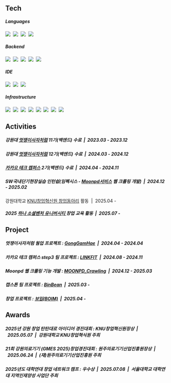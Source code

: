 <div>  
  <h2> Tech</h2>
    <h5> Languages</h5>
    <div>
      <img src="https://img.shields.io/badge/Java-007396?style=for-the-badge&logo=Java&logoColor=white"/>&nbsp
      <img src="https://img.shields.io/badge/Python-3766AB?style=for-the-badge&logo=Python&logoColor=white"/>&nbsp
      <img src="https://img.shields.io/badge/JavaScript-F7DF1E?style=for-the-badge&logo=JavaScript&logoColor=white"/>&nbsp
      <img src="https://img.shields.io/badge/C-A8B9CC?style=for-the-badge&logo=C&logoColor=white"/>&nbsp 
    </div>
    <div>
      <h5> Backend</h5>
      <img src="https://img.shields.io/badge/spring boot-6DB33F?style=for-the-badge&logo=springboot&logoColor=white"/>&nbsp
      <img src="https://img.shields.io/badge/mysql-4479A1?style=for-the-badge&logo=mysql&logoColor=white"/>&nbsp
      <img src="https://img.shields.io/badge/orcle-C74634?style=for-the-badge&logo=oracle&logoColor=white"/>&nbsp
      <img src="https://img.shields.io/badge/junit5-25A162?style=for-the-badge&logo=junit5&logoColor=white"/>&nbsp
      <img src="https://img.shields.io/badge/spring cloud-6DB33F?style=for-the-badge&logo=springcloud&logoColor=white">&nbsp
    </div>
    <div>
      <h5> IDE</h5>
        <img src="https://img.shields.io/badge/intellij idea-000000?style=for-the-badge&logo=intellijidea&logoColor=white"/>&nbsp
        <img src="https://img.shields.io/badge/vscode-25B0F3?style=for-the-badge&logo=vscode&logoColor=white"/>&nbsp
        <img src="https://img.shields.io/badge/pycharm-000000?style=for-the-badge&logo=pycharm&logoColor=white"/>&nbsp
      </h5>
    </div>
    <div>
      <h5> Infrastructure</h5>
      <img src="https://img.shields.io/badge/aws-232F3E?style=for-the-badge&logo=amazonwebservices&logoColor=white"/></a>&nbsp 
      <img src="https://img.shields.io/badge/docker-2496ED?style=for-the-badge&logo=docker&logoColor=white"/>&nbsp 
      <img src="https://img.shields.io/badge/jenkins-D24939?style=for-the-badge&logo=jenkins&logoColor=white"/>&nbsp 
      <img src="https://img.shields.io/badge/nginx-009639?style=for-the-badge&logo=nginx&logoColor=white"/>&nbsp
      <img src="https://img.shields.io/badge/zipkin-FF703B?style=for-the-badge&logo=zipkin&logoColor=white"/>&nbsp 
      <img src="https://img.shields.io/badge/ngrinder-E28728?style=for-the-badge&logo=ngrinder&logoColor=white"/>&nbsp
      <img src="https://img.shields.io/badge/prometheus-E6522C?style=for-the-badge&logo=prometheus&logoColor=white"/>&nbsp
      <img src="https://img.shields.io/badge/grafana-F46800?style=for-the-badge&logo=grafana&logoColor=white"/>&nbsp
    </div>
    

  <h2> Activities</h2>
    <div>
      <h5>
        강원대 <a href="https://likelion.university/" target="_blank" rel="noopener noreferrer">멋쟁이사자처럼</a> 11기(백엔드) 수료&nbsp&nbsp|&nbsp&nbsp2023.03 - 2023.12
      </h5>
      <h5>
        강원대 <a href="https://likelion.university/" target="_blank" rel="noopener noreferrer">멋쟁이사자처럼</a> 12기(백엔드) 수료&nbsp&nbsp|&nbsp&nbsp2024.03 - 2024.12
      </h5>
      <h5>
        <a href="https://www.kakaotechcampus.com" target="_blank" rel="noopener noreferrer">카카오 테크 캠퍼스</a> 2기(백엔드) 수료&nbsp&nbsp|&nbsp&nbsp2024.04 - 2024.11
      </h5>
      <h5>
         SW국내단기현장실습 인턴쉽(임펙시스 - <a href="https://moonpd.ai/" target="_blank" rel="noopener noreferrer">Moonpd서비스</a> 웹 크롤링 개발)&nbsp&nbsp|&nbsp&nbsp2024.12 - 2025.02
      </h5>
      강원대학교 <a href="https://ksef.kangwon.ac.kr/board_read.asp?boardCode=notice&blang=&searchBoardField=&searchBoardText=%EB%8F%99%EC%95%84%EB%A6%AC&boardNumber=882&page=3&delMain=&cpSection=" target="_blank" rel="noopener noreferrer">KNU창업혁신원 창업동아리</a> 활동&nbsp&nbsp|&nbsp&nbsp2025.04 -
      <h5>
        2025 <a href="https://www.hanapoweron.com/social/produce=" target="_blank" rel="noopener noreferrer">하나 소셜벤처 유니버시티 </a>창업 교육 활동&nbsp&nbsp|&nbsp&nbsp2025.07 -
      </h5>
    </div>


  <h2> Project</h2>
    <div>
      <h5>
         멋쟁이사자처럼 웜업 프로젝트 : <a href="https://github.com/Likelion12-KNU-potato-programmers/GongGamHae_Backend" target="_blank" rel="noopener noreferrer">GongGamHae</a>&nbsp&nbsp|&nbsp&nbsp2024.04 - 2024.04
      </h5>
      <h5>
         카카오 테크 캠퍼스 step3 팀 프로젝트 : <a href="https://github.com/kakao-tech-campus-2nd-step3/Team4_BE" target="_blank" rel="noopener noreferrer">LINKFIT</a>&nbsp&nbsp|&nbsp&nbsp2024.08 - 2024.11
      </h5>
      <h5>
         Moonpd 웹 크롤링 기능 개발 : <a href="https://github.com/GamJaDo/MOONPD_Crawling_Backend" target="_blank" rel="noopener noreferrer">MOONPD_Crawling</a>&nbsp&nbsp|&nbsp&nbsp2024.12 - 2025.03
      </h5>
      <h5>
         캡스톤 팀 프로젝트 : <a href="https://github.com/capstone-BinBean/BinBean_BE" target="_blank" rel="noopener noreferrer">BinBean</a>&nbsp&nbsp|&nbsp&nbsp2025.03 - 
      </h5>
      <h5>
         창업 프로젝트 : <a href="https://github.com/KNUBOIM" target="_blank" rel="noopener noreferrer">보임(BOIM)</a>&nbsp&nbsp|&nbsp&nbsp2025.04 - 
      </h5>
    </div>

  <h2> Awards</h2>
    <div>
      <h5>
        2025년 강원 창업 탄탄대로 아이디어 경진대회 : KNU창업혁신원장상&nbsp&nbsp|&nbsp&nbsp2025.05.07&nbsp&nbsp|&nbsp&nbsp강원대학교 KNU창업혁식원 주최
      </h5>
      <h5>
        21회 강원의료기기 (GMES 2025)창업경진대회 : 원주의료기기산업진흥원장상&nbsp&nbsp|&nbsp&nbsp2025.06.24&nbsp&nbsp|&nbsp&nbsp(재)원주의료기기산업진흥원 주최
      </h5>
      <h5>
        2025년도 대학연대 창업 네트워크 캠프 : 우수상&nbsp&nbsp|&nbsp&nbsp2025.07.08&nbsp&nbsp|&nbsp&nbsp서울대학교 대학연대 지역인재양성 사업단 주최
      </h5>
    </div>
</div>
